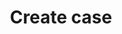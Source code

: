 ---
title: Create case
excerpt: >-
  Create a case with the given parameters and data. The case will be created for
  the organization associated with the credentials provided in the Authorization
  header. If you have a case assignment protocol enabled in Hummingbird, we will
  use that same protocol to assign the case. Otherwise, no account will be
  assigned to the case.
api:
  file: oas.json
  operationId: cases_index_post
hidden: false
---